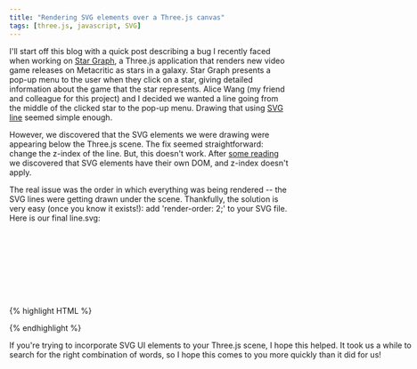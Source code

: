 ```yaml
---
title: "Rendering SVG elements over a Three.js canvas"
tags: [three.js, javascript, SVG]
---
```


I'll start off this blog with a quick post describing a bug I recently faced when working on [Star Graph](http://jmecom.github.io/GameUniverse), a Three.js application that renders new video game releases on Metacritic as stars in a galaxy. Star Graph presents a pop-up menu to the user when they click on a star, giving detailed information about the game that the star represents. Alice Wang (my friend and colleague for this project) and I decided we wanted a line going from the middle of the clicked star to the pop-up menu. Drawing that using [SVG line](http://www.w3schools.com/svg/svg_line.asp) seemed simple enough.

However, we discovered that the SVG elements we were drawing were appearing below the Three.js scene. The fix seemed straightforward: change the z-index of the line. But, this doesn't work. After [some reading](http://www.w3.org/Graphics/SVG/IG/resources/svgprimer.html#SVG_in_HTML) we discovered that SVG elements have their own DOM, and z-index doesn't apply. 

The real issue was the order in which everything was being rendered -- the SVG lines were getting drawn under the scene. Thankfully, the solution is very easy (once you know it exists!): add 'render-order: 2;' to your SVG file. Here is our final line.svg:

{% highlight HTML %}
<svg id="svgTag" version="1.1" xmlns="http://www.w3.org/2000/svg">
  <style>
    line {
      render-order: 2;
      stroke-width: 2;
      fill: #ffffff;
      stroke: #ffffff;
      position: fixed;
      stroke-linecap: round;
      stroke-opacity:0.75;
    }
  </style>
  <line id="line" x1="0" x2="0" y1="0" y2="0"/>
</svg>
{% endhighlight %}

If you're trying to incorporate SVG UI elements to your Three.js scene, I hope this helped. It took us a while to search for the right combination of words, so I hope this comes to you more quickly than it did for us! 
